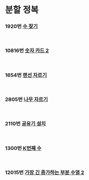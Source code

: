 # 분할 정복

### 1920번 [수 찾기](https://www.acmicpc.net/problem/2630)

<br>

### 10816번 [숫자 카드 2](https://www.acmicpc.net/problem/10816)

<br>

### 1654번 [랜선 자르기](https://www.acmicpc.net/problem/1654)

<br>

### 2805번 [나무 자르기](https://www.acmicpc.net/problem/2805)

<br>

### 2110번 [공유기 설치](https://www.acmicpc.net/problem/2110)

<br>

### 1300번 [K번째 수](https://www.acmicpc.net/problem/1300)

<br>

### 12015번 [가장 긴 증가하는 부분 수열 2](https://www.acmicpc.net/problem/12015)

<br>
